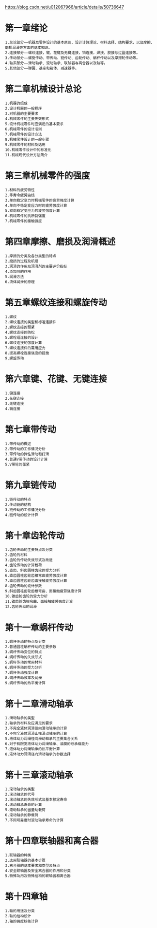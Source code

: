 
https://blog.csdn.net/u012067966/article/details/50736647

第一章绪论
====
    1.总论部分——机器及零件设计的基本原则、设计计算理论、材料选择、结构要求，以及摩擦、磨损润滑等方面的基本知识。
    2.连接部分——螺纹连接，键、花键及无键连接，销连接，焊接，胶接与过盈连接等。
    3.传动部分——螺旋传动、带传动、链传动、齿轮传动、蜗杆传动以及摩擦轮传动等。
    4.轴系部分——滑动轴承、滚动轴承、联轴器与离合器以及轴等。
    5.其他部分——弹簧、基座和箱体、减速器等。
第二章机械设计总论
==== 
    1.机器的组成
    2.设计机器的一般程序
    3.对机器的主要要求
    4.机械零件的主要失效形式
    5.设计机械零件时应满足的基本要求
    6.机械零件的设计准则
    7.机械零件的设计方法
    8.机械零件设计的一般步骤
    9.机械零件的材料及选用
    10.机械零件设计中的标准化
    11.机械现代设计方法简介
第三章机械零件的强度
==== 
    1.材料的疲劳特性
    2.等寿命疲劳曲线
    3.单向稳定变力时机械零件的疲劳强度计算
    4.单向不稳定变应力时的疲劳强度计算
    5.双向稳定变应力的疲劳强度计算
    6.机械零件的抗断裂强度
    7.机械零件的接触强度
第四章摩擦、磨损及润滑概述
==== 
    1.摩擦的分类及各分类型的特点
    2.磨损的过程及机理
    3.润滑的作用及润滑剂的主要评价指标
    4.添加剂的作用
    5.润滑方法
    6.流体润滑的原理
第五章螺纹连接和螺旋传动
==== 
    1.螺纹
    2.螺纹连接的类型和标准连接件
    3.螺纹连接的预紧
    4.螺纹连接的防松
    5.螺栓组连接的设计
    6.螺纹连接的强度计算
    7.螺纹连接件的需用应力
    8.提高螺栓连接强度的措施
    9.螺旋传动
第六章键、花键、无键连接
==== 
    1.键连接
    2.花键连接
    3.无键连接
    4.销连接
第七章带传动
==== 
    1.带传动的概述
    2.带传动的工作情况分析
    3.带传动的弹性滑动和打滑
    4.普通V带传动的设计计算
    5.V带轮的张紧
第九章链传动
==== 
    1.链传动的特点
    2.传动链的结构
    3.链传动的工作情况分析
    4.链传动的设计计算
第十章齿轮传动
==== 
    1.齿轮传动的主要特点及分类
    2.齿轮的材料
    3.齿轮的传动失效形式及改进
    4.齿轮传动的计算载荷
    5.直齿、斜齿圆柱齿轮的受力分析
    6.直齿圆柱齿轮齿根弯曲疲劳强度计算
    7.直齿圆柱齿轮齿面接触疲劳强度计算
    8.齿轮传动的设计参数
    9.斜齿圆柱齿轮齿根弯曲、面接触疲劳强度计算
    10.锥齿轮齿轮的受力分析
    11.锥齿轮齿根弯曲、面接触疲劳强度计算
    12.齿轮传动的润滑
第十一章蜗杆传动
==== 
    1.蜗杆传动的特点及分类
    2.普通圆柱蜗杆传动的主要参数
    3.蜗杆传动变位的特点
    4.蜗杆传动的失效形式
    5.蜗杆传动的常用材料
    6.蜗杆传动的受力分析
    7.蜗杆传动强度计算
    8.蜗杆传动效率及润滑
    9.蜗杆传动的热平衡计算
第十二章滑动轴承
==== 
    1.滑动轴承的类型
    2.轴承的材料及应满足的要求
    3.不完全液体润滑径向滑动轴承的计算
    4.不完全液体润滑止推滑动轴承的计算
    5.液体动力润滑径向滑动轴承的主要集合关系
    6.对于有限宽液体动力润滑轴承、油膜的总承载能力
    7.液体动力润滑轴承的热平衡计算
    8.液体动力润滑径向滑动轴承的参数选择
第十三章滚动轴承
==== 
    1.滚动轴承的类型
    2.滚动轴承的代号
    3.滚动轴承的失效形式及基本额定寿命
    4.滚动轴承寿命的计算
    5.滚动轴承的当量动载荷
    6.滚动轴承的静载荷
    7.不同可靠度时滚动轴承寿命的计算
第十四章联轴器和离合器
==== 
    1.联轴器的种类
    2.选用联轴器的基本步骤
    3.离合器的基本要求和类型及特点
    4.安全联轴器及安全离合器的作用和分类
    5.特殊功用及特殊结构的联轴器和离合器
第十四章轴
==== 
    1.轴的用途及分类
    2.轴的结构设计
    3.轴的强度校核计算

    
